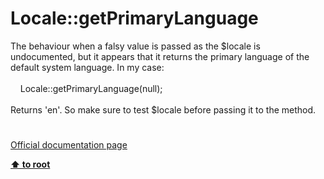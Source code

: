 # Locale::getPrimaryLanguage




<div class="phpcode"><span class="html">
The behaviour when a falsy value is passed as the $locale is undocumented, but it appears that it returns the primary language of the default system language. In my case:<br><br>&#xA0; &#xA0; Locale::getPrimaryLanguage(null);<br><br>Returns &apos;en&apos;. So make sure to test $locale before passing it to the method.</span>
</div>
  

#

[Official documentation page](https://www.php.net/manual/en/locale.getprimarylanguage.php)

**[⬆ to root](/)**